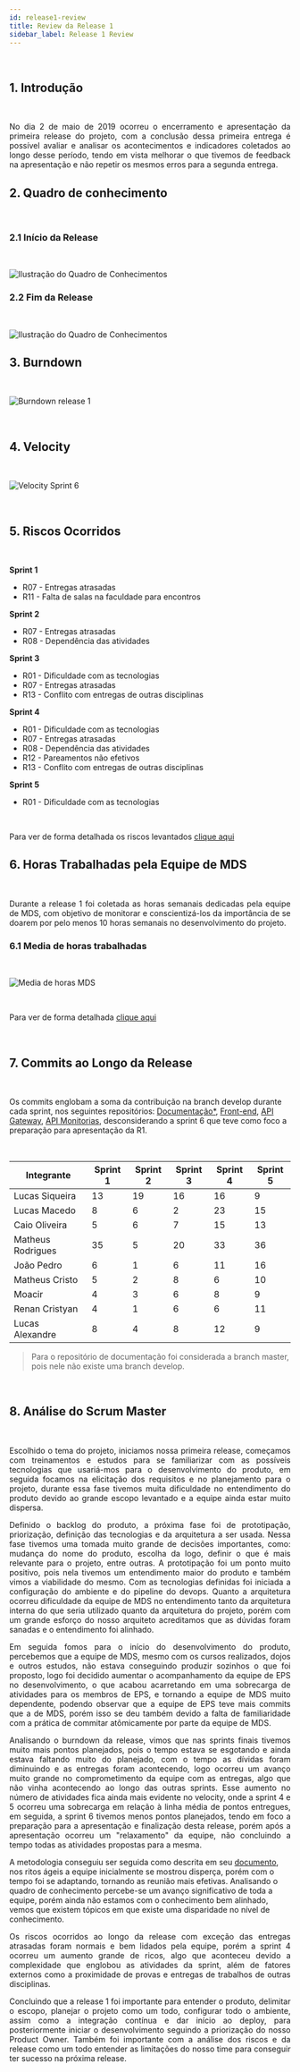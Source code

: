 ```yaml
---
id: release1-review
title: Review da Release 1
sidebar_label: Release 1 Review
---
```


<br>

## 1. Introdução

<br>
<p align="justify">
No dia 2 de maio de 2019 ocorreu o encerramento e apresentação da primeira release do projeto, com a conclusão dessa primeira entrega é possível avaliar e analisar os acontecimentos e indicadores coletados ao longo desse período, tendo em vista melhorar o que tivemos de feedback na apresentação e não repetir os mesmos erros para a segunda entrega.

<br>

## 2. Quadro de conhecimento

<br>

### 2.1 Início da Release

<br>

![Ilustração do Quadro de Conhecimentos](assets/quadro-conhecimento-0.png)

### 2.2 Fim da Release

<br>

![Ilustração do Quadro de Conhecimentos](assets/quadro-conhecimento-7.png)


## 3. Burndown

<br>

![Burndown release 1](assets/burndown-release1.png)

<br>


## 4. Velocity

<br>

![Velocity Sprint 6](assets/velocity-sprint6.png)

<br>

## 5. Riscos Ocorridos

<br>

**Sprint 1**
- R07 - Entregas atrasadas
- R11 - Falta de salas na faculdade para encontros

**Sprint 2**
- R07 - Entregas atrasadas
- R08 - Dependência das atividades

**Sprint 3**
- R01 - Dificuldade com as tecnologias
- R07 - Entregas atrasadas
- R13 - Conflito com entregas de outras disciplinas

**Sprint 4**
- R01 - Dificuldade com as tecnologias
- R07 - Entregas atrasadas
- R08 - Dependência das atividades
- R12 - Pareamentos não efetivos
- R13 - Conflito com entregas de outras disciplinas

**Sprint 5**
- R01 - Dificuldade com as tecnologias

<br>

Para ver de forma detalhada os riscos levantados [clique aqui](https://fga-eps-mds.github.io/2019.1-MaisMonitoria/docs/plano-riscos)


## 6. Horas Trabalhadas pela Equipe de MDS

<br>
<p align="justify">
Durante a release 1 foi coletada as horas semanais dedicadas pela equipe de MDS, com objetivo de monitorar e conscientizá-los da importância de se doarem por pelo menos 10 horas semanais no desenvolvimento do projeto.

<br>

### 6.1 Media de horas trabalhadas

<br>

![Media de horas MDS](assets/media-horas-mds.png)

<br>

Para ver de forma detalhada [clique aqui](https://docs.google.com/spreadsheets/d/1yBnuT8wWNx-nCBy-0Fkb_lTpzFNIELjKy_ZYGeLr-QU/edit?usp=sharing)

<br>

## 7. Commits ao Longo da Release

<br>


Os commits englobam a soma da contribuição na branch develop durante cada sprint, nos seguintes repositórios: [Documentação*](https://github.com/fga-eps-mds/2019.1-MaisMonitoria), [Front-end](https://github.com/fga-eps-mds/2019.1-MaisMonitoria-FrontEnd), [API Gateway](https://github.com/fga-eps-mds/2019.1-MaisMonitoria-api), [API Monitorias](https://github.com/fga-eps-mds/2019.1-MaisMonitoria-ApiMonitorias), desconsiderando a sprint 6 que teve como foco a preparação para apresentação da R1.

<br>

| Integrante | Sprint 1| Sprint 2 |Sprint 3| Sprint 4 | Sprint 5 |
|----------------   |-------    |-------    |------------ |------- |-------
| Lucas Siqueira        | 13 | 19 | 16 | 16 | 9 |
| Lucas Macedo          | 8 | 6 | 2 | 23 | 15 |
| Caio Oliveira         | 5 | 6 | 7 | 15 | 13 |
| Matheus Rodrigues     | 35 | 5 | 20 | 33 | 36 |
| João Pedro     	   | 6 | 1 | 6 | 11 | 16 |
| Matheus Cristo 	   | 5 | 2 | 8 | 6 | 10 |
| Moacir         	   | 4 | 3 | 6 | 8 | 9 |
| Renan Cristyan        | 4 | 1 | 6 | 6 | 11 |
| Lucas Alexandre       | 8 | 4 | 8 | 12 | 9 |

> Para o repositório de documentação foi considerada a branch master, pois nele não existe uma branch develop.

<br>

## 8. Análise do Scrum Master

<br>

<p align="justify">
Escolhido o tema do projeto, iniciamos nossa primeira release, começamos com treinamentos e estudos para se familiarizar com as possíveis tecnologias que usariá-mos para o desenvolvimento do produto, em seguida focamos na elicitação dos requisitos e no planejamento para o projeto, durante essa fase tivemos muita dificuldade no entendimento do produto devido ao grande escopo levantado e a equipe ainda estar muito dispersa.
<p align="justify">
Definido o backlog do produto, a próxima fase foi de prototipação, priorização, definição das tecnologias e da arquitetura a ser usada. Nessa fase tivemos uma tomada muito grande de decisões importantes, como: mudança do nome do produto, escolha da logo, definir o que é mais relevante para o projeto, entre outras. A prototipação foi um ponto muito positivo, pois nela tivemos um entendimento maior do produto e também vimos a viabilidade do mesmo. Com as tecnologias definidas foi iniciada a configuração do ambiente e do pipeline do devops. Quanto a arquitetura ocorreu  dificuldade da equipe de MDS no entendimento tanto da arquitetura interna do que seria utilizado quanto da arquitetura do projeto, porém com um grande esforço do nosso arquiteto acreditamos que as dúvidas foram sanadas e o entendimento foi alinhado.
<p align="justify">
Em seguida fomos para o início do desenvolvimento do produto, percebemos que a equipe de MDS, mesmo com os cursos realizados, dojos e outros estudos, não estava conseguindo produzir sozinhos o que foi proposto, logo foi decidido aumentar o acompanhamento da equipe de EPS no desenvolvimento, o que acabou acarretando em uma sobrecarga de atividades para os membros de EPS, e tornando a equipe de MDS muito dependente, podendo observar que a equipe de EPS teve mais commits que a de MDS, porém isso se deu também devido a falta de familiaridade com a prática de commitar atômicamente por parte da equipe de MDS.
<p align="justify">
Analisando o burndown da release, vimos que nas sprints finais tivemos muito mais pontos planejados, pois o tempo estava se esgotando e ainda estava faltando muito do planejado, com o tempo as dívidas foram diminuindo e as entregas foram acontecendo, logo ocorreu um avanço muito grande no comprometimento da equipe com as entregas, algo que não vinha acontecendo ao longo das outras sprints. Esse aumento no número de atividades fica ainda mais evidente no velocity, onde a sprint 4 e 5 ocorreu uma sobrecarga em relação à linha média de pontos entregues, em seguida, a sprint 6 tivemos menos pontos planejados, tendo em foco a preparação para a apresentação e finalização desta release, porém após a apresentação ocorreu um "relaxamento" da equipe, não concluindo a tempo todas as atividades propostas para a mesma.
<p align="justify">

A metodologia conseguiu ser seguida como descrita em seu [documento](https://fga-eps-mds.github.io/2019.1-MaisMonitoria/docs/doc-descricao-metodologia), nos ritos ágeis a equipe inicialmente se mostrou disperça, porém com o tempo foi se adaptando, tornando as reunião mais efetivas. Analisando o quadro de conhecimento percebe-se um avanço significativo de toda a equipe, porém ainda não estamos com o conhecimento bem alinhado, vemos que existem tópicos em que existe uma disparidade no nível de conhecimento.
<p align="justify">
Os riscos ocorridos ao longo da release com exceção das entregas atrasadas foram normais e bem lidados pela equipe, porém a sprint 4 ocorreu um aumento grande de ricos, algo que aconteceu devido a complexidade que englobou as atividades da sprint, além de fatores externos como a proximidade de provas e entregas de trabalhos de outras disciplinas.
<p align="justify">
Concluindo que a release 1 foi importante para entender o produto, delimitar o escopo, planejar o projeto como um todo, configurar todo o ambiente, assim como a integração contínua e dar início ao deploy, para posteriormente iniciar o desenvolvimento seguindo a priorização do nosso Product Owner. Também foi importante com a análise dos riscos e da release como um todo entender as limitações do nosso time para conseguir ter sucesso na próxima release.



